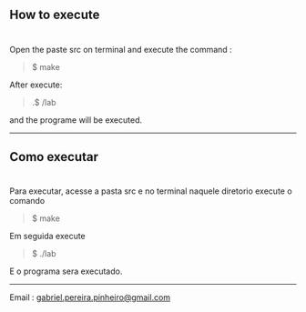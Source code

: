## How to execute <h1> 
Open the paste src on terminal and execute the command :
>$ make

After execute:

>.$ /lab 

and the programe will be executed.



__________________________________________________________________________________________________________________________________________



## Como executar <h1>

Para executar, acesse a pasta src e no terminal naquele diretorio execute o comando

>$ make

Em seguida execute

>$ ./lab 

E o programa sera executado.


__________________________________________________________________________________________________________________________________________

Email : gabriel.pereira.pinheiro@gmail.com
